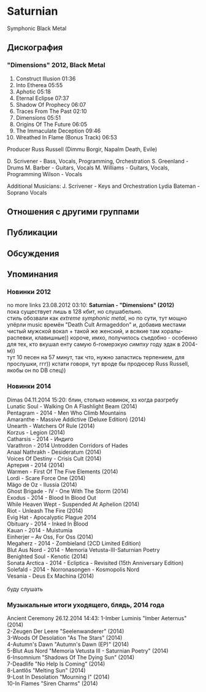 # Saturnian

Symphonic Black Metal

## Дискография

### "Dimensions" 2012, Black Metal

01. Construct Illusion 01:36 
02. Into Etherea 05:55 
03. Aphotic 05:18 
04. Eternal Eclipse 07:37 
05. Shadow Of Prophecy 06:07 
06. Traces From The Past 02:10 
07. Dimensions 05:51 
08. Origins Of The Future 06:05 
09. The Immaculate Deception 09:46 
10. Wreathed In Flame (Bonus Track) 06:53

Producer Russ Russell (Dimmu Borgir, Napalm Death, Evile) 

D. Scrivener - Bass, Vocals, Programming, Orchestration
S. Greenland - Drums
M. Barber - Guitars, Vocals 
M. Williams - Guitars, Vocals, Programming
Wilson - Vocals  

Additional Musicians: 
J. Scrivener - Keys and Orchestration
Lydia Bateman - Soprano Vocals


## Отношения с другими группами


## Публикации


## Обсуждения


## Упоминания

### Новинки 2012

no more links 23.08.2012 03:10:
<B>Saturnian - "Dimensions" (2012)</B> <BR>пока существует лишь в 128 кбит, но слушабельно.<BR>стиль обозвали как <I>extreme symphonic metal</I>, но по сути, тут мощно упёрли music времён "Death Cult Armageddon" и, добавив местами чистый мужской вокал + такой же женский, и всякие там хоралы-распевки, клавишные)) короче, имхо, получилось съедобно -  особенно для тех, кто вкушал енту самую б-гомерзкую <I>симпху</I> году эдак в 2004-м))   <BR>тут 10 песен на 57 минут, так что, нужно запастись терпением, для прослушки, ггг)) кстати говоря, тут вроде бы продюсер Russ Russell, якобы он по DB спец)) 

### Новинки 2014

Dimas 04.11.2014 15:20:
блин, столько новинок, хз когда разгребу<BR>Lunatic Soul - Walking On A Flashlight Beam (2014)<BR>Pentagram - 2014 - Men Who Climb Mountains<BR>Amaranthe - Massive Addictive (Deluxe Edition) (2014)<BR>Unearth - Watchers Of Rule (2014)<BR>Korzus - Legion (2014)<BR>Catharsis - 2014 - Индиго<BR>Varathron - 2014 Untrodden Corridors of Hades<BR>Anaal Nathrakh - Desideratum (2014)<BR>Voices Of Destiny - Crisis Cult (2014)<BR>Артерия - 2014 (2014)<BR>Warmen - First Of The Five Elements (2014)<BR>Lordi - Scare Force One (2014)<BR>M&#228;go de Oz - Ilussia (2014)<BR>Ghost Brigade - IV - One With The Storm (2014)<BR>Exodus - 2014 - Blood In Blood Out<BR>While Heaven Wept - Suspended At Aphelion (2014)<BR>Riot - Unleash The Fire (2014)<BR>Evig Hat - Apocalyptic Plague 2014<BR>Obituary - 2014 - Inked In Blood<BR>Kauan - 2014 - Muistumia <BR>Einherjer – Av Oss, For Oss (2014)<BR>Megaherz - 2014 - Zombieland (2CD Limited Edition)<BR>Blut Aus Nord - 2014 - Memoria Vetusta-III-Saturnian Poetry<BR>Benighted Soul - Kenotic (2014)<BR>Sonata Arctica - 2014 - Ecliptica - Revisited (15th Anniversary Edition)<BR>Solefald - 2014 - Norronasongen - Kosmopolis Nord <BR>Vesania - Deus Ex Machina (2014)<BR><BR>буду слушать

### Музыкальные итоги уходящего, блядь, 2014 года

Ancient Ceremony 26.12.2014 14:43:
1-Imber Luminis "Imber Aeternus" (2014)<BR>2-Zeugen Der Leere "Seelenwanderer" (2014)<BR>3-Woods Of Desolation "As The Stars" (2014)<BR>4-Autumn's Dawn "Autumn's Dawn (EP)" (2014)<BR>5-Blut Aus Nord "Memoria Vetusta III - Saturnian Poetry" (2014)<BR>6-Insomnium "Shadows Of The Dying Sun" (2014)<BR>7-Deadlife "No Help Is Coming" (2014)<BR>8-Lantl&#244;s "Melting Sun" (2014)<BR>9-Lost In Desolation "Mourning I" (2014)<BR>10-In Flames "Siren Charms" (2014)

